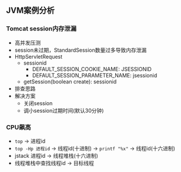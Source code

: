 ## JVM案例分析

### Tomcat session内存泄漏

* 高并发压测
* session未过期，StandardSession数量过多导致内存泄漏
* HttpServletRequest
    * sessionid
        * DEFAULT_SESSION_COOKIE_NAME: JSESSIONID
        * DEFAULT_SESSION_PARAMETER_NAME: jsessionid
    * getSession(boolean create): sessionid
* 排查思路
* 解决方案
    * 关闭session
    * 调小session过期时间(默认30分钟)

### CPU飙高

* `top` -&gt; 进程id
* `top -Hp 进程id` -&gt; 线程id(十进制) -&gt; `printf "%x"` -&gt; 线程id(十六进制)
* jstack 进程id -&gt; 线程堆栈(十六进制)
* 线程堆栈中查找线程id -&gt; 目标线程
